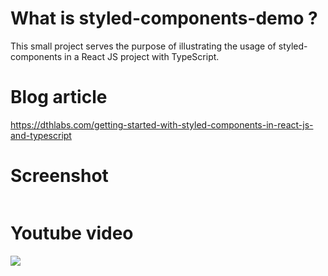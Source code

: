 # What is styled-components-demo ?
This small project serves the purpose of illustrating the usage of styled-components in a React JS project with TypeScript.

# Blog article
<a href="https://dthlabs.com/getting-started-with-styled-components-in-react-js-and-typescript" alt="blog post">https://dthlabs.com/getting-started-with-styled-components-in-react-js-and-typescript</a>

# Screenshot
<img src="https://i.imgur.com/b9AuADG.png" alt="">

# Youtube video
<a href="hhttps://www.youtube.com/watch?v=yb4sYus8_V0" target="_blank" align="center">
  <img src="https://i.imgur.com/0SH5WEP.png">
</a>


